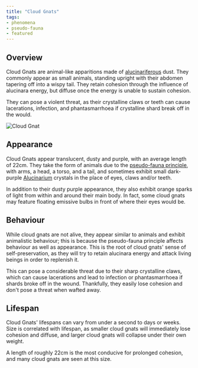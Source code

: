 ```yaml
---
title: "Cloud Gnats"
tags:
- phenomena
- pseudo-fauna
- featured
---
```

## Overview
Cloud Gnats are animal-like apparitions made of [alucinariferous](phenomena/alucinara.md) dust. They commonly appear as small animals, standing upright with their abdomen tapering off into a wispy tail. They retain cohesion through the influence of alucinara energy, but diffuse once the energy is unable to sustain cohesion.

They can pose a violent threat, as their crystalline claws or teeth can cause lacerations, infection, and phantasmarrhoea if crystalline shard break off in the would.

![Cloud Gnat](images/cloud-gnat.png)

## Appearance
Cloud Gnats appear translucent, dusty and purple, with an average length of 22cm. They take the form of animals due to the [pseudo-fauna principle](phenomena/pseudo-fauna-principle.md), with arms, a head, a torso, and a tail, and sometimes exhibit small dark-purple [Alucinarium](phenomena/alucinara.md) crystals in the place of eyes, claws and/or teeth.

In addition to their dusty purple appearance, they also exhibit orange sparks of light from within and around their main body. In fact, some cloud gnats may feature floating emissive bulbs in front of where their eyes would be.

## Behaviour
While cloud gnats are not alive, they appear similar to animals and exhibit animalistic behaviour; this is because the pseudo-fauna principle affects behaviour as well as appearance. This is the root of cloud gnats' sense of self-preservation, as they will try to retain alucinara energy and attack living beings in order to replenish it.

This can pose a considerable threat due to their sharp crystalline claws, which can cause lacerations and lead to infection or phantasmarrhoea if shards broke off in the wound. Thankfully, they easily lose cohesion and don't pose a threat when wafted away.

## Lifespan
Cloud Gnats' lifespans can vary from under a second to days or weeks. Size is correlated with lifespan, as smaller cloud gnats will immediately lose cohesion and diffuse, and larger cloud gnats will collapse under their own weight.

A length of roughly 22cm is the most conducive for prolonged cohesion, and many cloud gnats are seen at this size.
